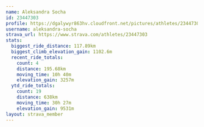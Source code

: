 ```yaml
---
name: Aleksandra Socha
id: 23447303
profile: https://dgalywyr863hv.cloudfront.net/pictures/athletes/23447303/14745546/4/large.jpg
username: aleksandra-socha
strava_url: https://www.strava.com/athletes/23447303
stats:
  biggest_ride_distance: 117.89km
  biggest_climb_elevation_gain: 1102.6m
  recent_ride_totals:
    count: 4
    distance: 195.68km
    moving_time: 10h 40m
    elevation_gain: 3257m
  ytd_ride_totals:
    count: 19
    distance: 638km
    moving_time: 30h 27m
    elevation_gain: 9531m
layout: strava_member
--- 
```

